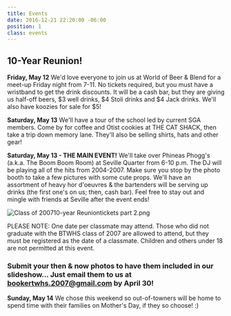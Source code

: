```yaml
---
title: Events
date: 2016-12-21 22:20:00 -06:00
position: 1
class: events
---
```


## 10-Year Reunion!

**Friday, May 12**
We'd love everyone to join us at World of Beer & Blend for a meet-up Friday night from 7-11. No tickets required, but you must have a wristband to get the drink discounts. It will be a cash bar, but they are giving us half-off beers, $3 well drinks, $4 Stoli drinks and $4 Jack drinks. We'll also have koozies for sale for $5!

**Saturday, May 13**
We'll have a tour of the school led by current SGA members. Come by for coffee and Otist cookies at THE CAT SHACK, then take a trip down memory lane. They'll also be selling shirts, hats and other gear!

**Saturday, May 13 - THE MAIN EVENT!**
We'll take over Phineas Phogg's (a.k.a. The Boom Boom Room) at Seville Quarter from 6-10 p.m. The DJ will be playing all of the hits from 2004-2007. Make sure you stop by the photo booth to take a few pictures with some cute props. We'll have an assortment of heavy hor d'oeuvres & the bartenders will be serving up drinks (the first one's on us; then, cash bar). Feel free to stay out and mingle with friends at Seville after the event ends! 

![Class of 200710-year Reuniontickets part 2.png](/uploads/Class%20of%20200710-year%20Reuniontickets%20part%202.png)

PLEASE NOTE: One date per classmate may attend. Those who did not graduate with the BTWHS class of 2007 are allowed to attend, but they must be registered as the date of a classmate. Children and others under 18 are not permitted at this event.

### Submit your then & now photos to have them included in our slideshow... Just email them to us at <bookertwhs.2007@gmail.com> by April 30!

**Sunday, May 14**
We chose this weekend so out-of-towners will be home to spend time with their families on Mother's Day, if they so choose! :)